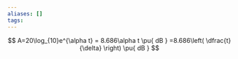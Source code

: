 ```yaml
---
aliases: []
tags:
---
```

$$
A=20\log_{10}e^{\alpha t} = 8.686\alpha t \pu{ dB } =8.686\left( \dfrac{t}{\delta} \right) \pu{ dB }
$$
